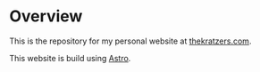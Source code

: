 # Overview

This is the repository for my personal website at [thekratzers.com](https://thekratzers.com).

This website is build using [Astro](https://astro.build/).

